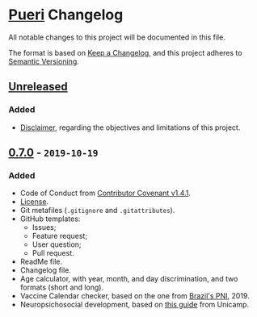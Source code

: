# [Pueri](https://github.com/Nereare/pueri) Changelog

All notable changes to this project will be documented in this file.

The format is based on [Keep a Changelog](https://keepachangelog.com/en/1.0.0/),
and this project adheres to [Semantic Versioning](https://semver.org/spec/v2.0.0.html).

## [Unreleased]

### Added
* [Disclaimer](ABOUT.md), regarding the objectives and limitations of this project.

## [0.7.0] - `2019-10-19`

### Added
* Code of Conduct from [Contributor Covenant v1.4.1](https://www.contributor-covenant.org/).
* [License](LICENSE.md).
* Git metafiles (`.gitignore` and `.gitattributes`).
* GitHub templates:
  - Issues;
  - Feature request;
  - User question;
  - Pull request.
* ReadMe file.
* Changelog file.
* Age calculator, with year, month, and day discrimination, and two formats (short and long).
* Vaccine Calendar checker, based on the one from [Brazil's PNI][PNI], 2019.
* Neuropsichosocial development, based on [this guide][DNPM] from Unicamp.

[PNI]: http://www.saude.gov.br/saude-de-a-z/vacinacao/calendario-vacinacao
[DNPM]: https://www.fcm.unicamp.br/fcm/neuropediatria-conteudo-didatico/desenvolvimento-neuropsicomotor

[Unreleased]: https://github.com/Nereare/pueri/compare/v0.7.0...HEAD
[0.7.0]: https://github.com/Nereare/pueri/releases/tag/v0.7.0
